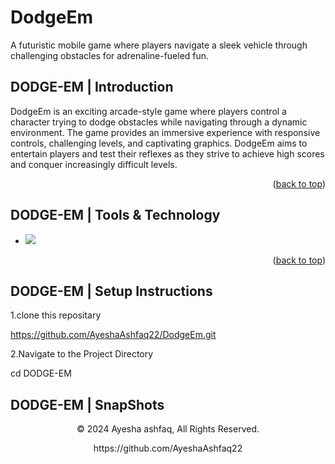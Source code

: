 # DodgeEm
 A futuristic mobile game where players navigate a sleek vehicle through challenging obstacles for adrenaline-fueled fun.
 
<a name="readme-top"></a>
## DODGE-EM | Introduction
DodgeEm is an exciting arcade-style game where players control a character trying to dodge obstacles while navigating through a dynamic environment. The game provides an immersive experience with responsive controls, challenging levels, and captivating graphics. DodgeEm aims to entertain players and test their reflexes as they strive to achieve high scores and conquer increasingly difficult levels.
<p align="right">(<a href="#readme-top">back to top</a>)</p>


## DODGE-EM | Tools & Technology
* <img src="https://img.shields.io/badge/Visual_Studio_Code-0078D4?style=for-the-badge&logo=visual%20studio%20code&logoColor=white" />
<p align="right">(<a href="#readme-top">back to top</a>)</p>

 
 ## DODGE-EM | Setup Instructions 

1.clone this repositary

https://github.com/AyeshaAshfaq22/DodgeEm.git

2.Navigate to the Project Directory

cd DODGE-EM 


## DODGE-EM | SnapShots


<p align="center"> © 2024 Ayesha ashfaq, All Rights Reserved. </p>
<p align="center">
https://github.com/AyeshaAshfaq22
</p>

